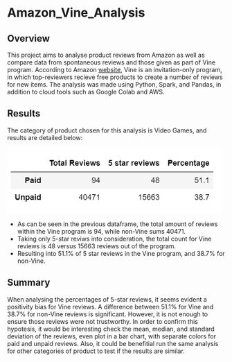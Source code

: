 # Amazon_Vine_Analysis

## Overview

This project aims to analyse product reviews from Amazon as well as compare data from spontaneous reviews and those given as part of Vine program. According to Amazon [website](https://www.amazon.com/vine/about), Vine is an invitation-only program, in which top-reviewers recieve free products to create a number of reviews for new items. The analysis was made using Python, Spark, and Pandas, in addition to cloud tools such as Google Colab and AWS.

## Results

The category of product chosen for this analysis is Video Games, and results are detailed below:

![Summary](Resources/Summary.png)

- As can be seen in the previous dataframe, the total amount of reviews within the Vine program is 94, while non-Vine sums 40471.
- Taking only 5-star reviws into consideration, the total count for Vine reviews is 48 versus 15663 reviews out of the program.
- Resulting into 51.1% of 5 star reviews in the Vine program, and 38.7% for non-Vine.

## Summary

When analysing the percentages of 5-star reviews, it seems evident a positivity bias for Vine reviews. A difference between 51.1% for Vine and 38.7% for non-Vine reviews is significant. However, it is not enough to ensure those reviews were not trustworthy. In order to confirm this hypotesis, it would be interesting check the mean, median, and standard deviation of the reviews, even plot in a bar chart, with separate colors for paid and unpaid reviews. Also, it could be benefitial run the same analysis for other categories of product to test if the results are similar.